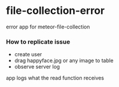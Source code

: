 # file-collection-error
error app for meteor-file-collection

### How to replicate issue
* create user
* drag happyface.jpg or any image to table
* observe server log
 
app logs what the read function receives
